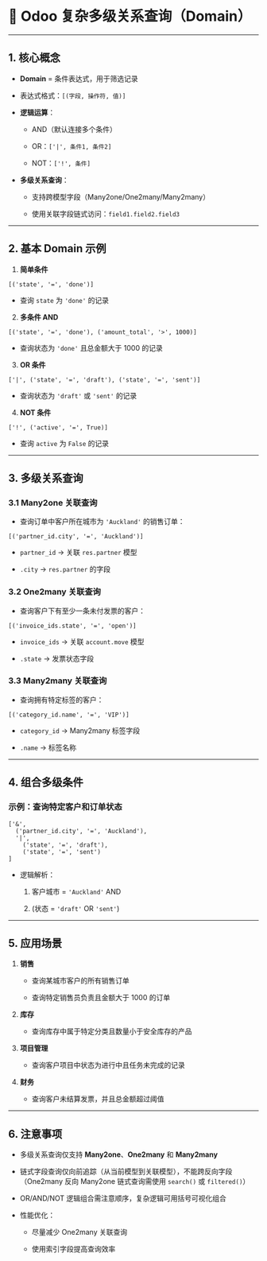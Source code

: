 # 🔗 Odoo 复杂多级关系查询（Domain）

---

## 1. 核心概念

- **Domain** = 条件表达式，用于筛选记录
    
- 表达式格式：`[(字段, 操作符, 值)]`
    
- **逻辑运算**：
    
    - AND（默认连接多个条件）
        
    - OR：`['|', 条件1, 条件2]`
        
    - NOT：`['!', 条件]`
        
- **多级关系查询**：
    
    - 支持跨模型字段（Many2one/One2many/Many2many）
        
    - 使用关联字段链式访问：`field1.field2.field3`
        

---

## 2. 基本 Domain 示例

1. **简单条件**
    

`[('state', '=', 'done')]`

- 查询 `state` 为 `'done'` 的记录
    

2. **多条件 AND**
    

`[('state', '=', 'done'), ('amount_total', '>', 1000)]`

- 查询状态为 `'done'` 且总金额大于 1000 的记录
    

3. **OR 条件**
    

`['|', ('state', '=', 'draft'), ('state', '=', 'sent')]`

- 查询状态为 `'draft'` 或 `'sent'` 的记录
    

4. **NOT 条件**
    

`['!', ('active', '=', True)]`

- 查询 `active` 为 `False` 的记录
    

---

## 3. 多级关系查询

### 3.1 Many2one 关联查询

- 查询订单中客户所在城市为 `'Auckland'` 的销售订单：
    

`[('partner_id.city', '=', 'Auckland')]`

- `partner_id` → 关联 `res.partner` 模型
    
- `.city` → `res.partner` 的字段
    

### 3.2 One2many 关联查询

- 查询客户下有至少一条未付发票的客户：
    

`[('invoice_ids.state', '=', 'open')]`

- `invoice_ids` → 关联 `account.move` 模型
    
- `.state` → 发票状态字段
    

### 3.3 Many2many 关联查询

- 查询拥有特定标签的客户：
    

`[('category_id.name', '=', 'VIP')]`

- `category_id` → Many2many 标签字段
    
- `.name` → 标签名称
    

---

## 4. 组合多级条件

### 示例：查询特定客户和订单状态

```
['&', 
  ('partner_id.city', '=', 'Auckland'),
  '|',
    ('state', '=', 'draft'),
    ('state', '=', 'sent')
]

```

- 逻辑解析：
    
    1. 客户城市 = `'Auckland'` AND
        
    2. (状态 = `'draft'` OR `'sent'`)
        

---

## 5. 应用场景

1. **销售**
    
    - 查询某城市客户的所有销售订单
        
    - 查询特定销售员负责且金额大于 1000 的订单
        
2. **库存**
    
    - 查询库存中属于特定分类且数量小于安全库存的产品
        
3. **项目管理**
    
    - 查询客户项目中状态为进行中且任务未完成的记录
        
4. **财务**
    
    - 查询客户未结算发票，并且总金额超过阈值
        

---

## 6. 注意事项

- 多级关系查询仅支持 **Many2one**、**One2many** 和 **Many2many**
    
- 链式字段查询仅向前追踪（从当前模型到关联模型），不能跨反向字段（One2many 反向 Many2one 链式查询需使用 `search()` 或 `filtered()`）
    
- OR/AND/NOT 逻辑组合需注意顺序，复杂逻辑可用括号可视化组合
    
- 性能优化：
    
    - 尽量减少 One2many 关联查询
        
    - 使用索引字段提高查询效率